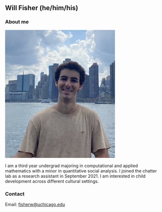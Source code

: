 ## Will Fisher (he/him/his)

### About me

<img src="./images/will-fisher.jpg" width="360" height="420">

I am a third year undergrad majoring in computational and applied mathematics with a minor in quantitative social analysis. I joined the chatter lab as a research assistant in September 2021. I am interested in child development across different cultural settings.

### Contact 
Email: fisherw@uchicago.edu
